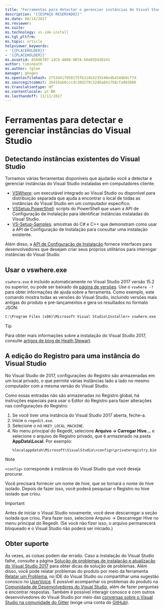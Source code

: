 ```yaml
---
title: "Ferramentas para detectar e gerenciar instâncias do Visual Studio | Microsoft Docs"
description: "{{ESPAÇO RESERVADO}}"
ms.date: 08/14/2017
ms.reviewer: 
ms.suite: 
ms.technology: vs-ide-install
ms.tgt_pltfrm: 
ms.topic: article
helpviewer_keywords:
- '{{PLACEHOLDER}}'
- '{{PLACEHOLDER}}'
ms.assetid: 85686707-14C0-4860-9B7A-66485D43D241
author: timsneath
ms.author: tglee
manager: ghogen
ms.openlocfilehash: 2f53d41f0501f5fb314b3235540edb4344b9cf7d
ms.sourcegitcommit: 26419ab0cccdc30d279c32d6a841758cfa903806
ms.translationtype: HT
ms.contentlocale: pt-BR
ms.lasthandoff: 11/11/2017
---
```

# <a name="tools-for-detecting-and-managing-visual-studio-instances"></a>Ferramentas para detectar e gerenciar instâncias do Visual Studio

## <a name="detecting-existing-visual-studio-instances"></a>Detectando instâncias existentes do Visual Studio
Tornamos várias ferramentas disponíveis que ajudarão você a detectar e gerenciar instâncias do Visual Studio instaladas em computadores cliente:

* [VSWhere](https://github.com/microsoft/vswhere): um executável integrado ao Visual Studio ou disponível para distribuição separada que ajuda a encontrar o local de todas as instâncias do Visual Studio em um computador específico.
* [VSSetup.PowerShell](https://github.com/microsoft/vssetup.powershell): scripts do PowerShell que usam a API de Configuração de Instalação para identificar instâncias instaladas do Visual Studio.
* [VS-Setup-Samples](https://github.com/microsoft/vs-setup-samples): amostras do C# e C++ que demonstram como usar a API de Configuração de Instalação para consultar uma instalação existente.

Além disso, a [API de Configuração de Instalação](https://msdn.microsoft.com/en-us/library/microsoft.visualstudio.setup.configuration.aspx) fornece interfaces para desenvolvedores que desejam criar seus próprios utilitários para interrogar instâncias do Visual Studio.

## <a name="using-vswhereexe"></a>Usar o vswhere.exe
`vswhere.exe` é incluído automaticamente no Visual Studio 2017 versão 15.2 ou superior, ou pode ser baixado da [página de versões](https://github.com/Microsoft/vswhere/releases). Use o `vswhere -?` para obter informações de ajuda sobre a ferramenta. Como exemplo, este comando mostra todas as versões do Visual Studio, incluindo versões mais antigas do produto e pré-lançamentos e gera os resultados no formato JSON:

```cmd
C:\Program Files (x86)\Microsoft Visual Studio\Installer> vswhere.exe -legacy -prerelease -format json
```

>[!TIP]
>Para obter mais informações sobre a instalação do Visual Studio 2017, consulte [artigos de blog de Heath Stewart](https://blogs.msdn.microsoft.com/heaths/tag/vs2017/).


## <a name="editing-the-registry-for-a-visual-studio-instance"></a>A edição do Registro para uma instância do Visual Studio
No Visual Studio de 2017, configurações do Registro são armazenadas em um local privado, o que permite várias instâncias lado a lado no mesmo computador com a mesma versão do Visual Studio.

Como essas entradas não são armazenadas no Registro global, há instruções especiais para usar o Editor do Registro para fazer alterações nas configurações do Registro:

1. Se você tiver uma instância do Visual Studio 2017 aberta, feche-a.
2. Inicie o `regedit.exe`.
3. Selecione o nó `HKEY_LOCAL_MACHINE`.
4. No menu principal do Regedit, selecione **Arquivo -> Carregar Hive...** e selecione o arquivo de Registro privado, que é armazenado na pasta **AppData\Local**. Por exemplo:
   ```
   %localappdata%\Microsoft\VisualStudio\<config>\privateregistry.bin
   ```

> [!NOTE]
> `<config>` corresponde à instância do Visual Studio que você deseja procurar.

Você precisará fornecer um nome de hive, que se tornará o nome do hive isolado. Depois de fazer isso, você poderá pesquisar o Registro no hive isolado que criou.

> [!IMPORTANT]
> Antes de iniciar o Visual Studio novamente, você deve descarregar a seção isolada que criou. Para fazer isso, selecione Arquivo -> Descarregar Hive no menu principal do Regedit. (Se você não fizer isso, o arquivo permanecerá bloqueado e o Visual Studio não poderá ser iniciado.)

## <a name="get-support"></a>Obter suporte
Às vezes, as coisas podem dar errado. Caso a instalação do Visual Studio falhe, consulte a página [Solução de problemas de instalação e atualização do Visual Studio 2017](troubleshooting-installation-issues.md) para obter dicas de solução de problemas. Além disso, você pode relatar problemas do produto por meio da ferramenta [Relatar um Problema](../ide/how-to-report-a-problem-with-visual-studio-2017.md), no IDE do Visual Studio ou compartilhar uma sugestão conosco no [UserVoice](https://visualstudio.uservoice.com/forums/121579). É possível acompanhar os problemas do produto na [Comunidade de Desenvolvedores do Visual Studio](https://developercommunity.visualstudio.com/), além de fazer perguntas e encontrar respostas. Também é possível interagir conosco e com outros desenvolvedores do Visual Studio por meio das [conversas sobre o Visual Studio na comunidade do Gitter](https://gitter.im/Microsoft/VisualStudio) (exige uma conta do [GitHub](https://github.com/)).
